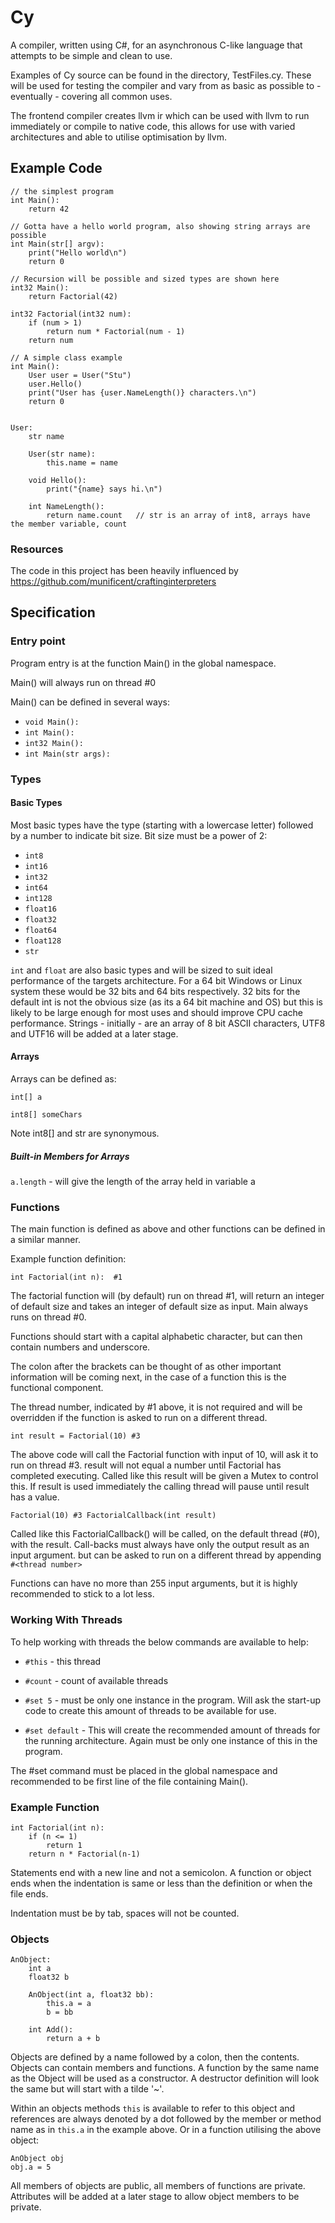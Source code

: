 # Cy

A compiler, written using C#, for an asynchronous C-like language that attempts to be simple and clean to use.

Examples of Cy source can be found in the directory, TestFiles.cy. These will be used for testing the compiler and vary from as basic as possible to - eventually - covering all common uses.

The frontend compiler creates llvm ir which can be used with llvm to run immediately or compile to native code, this allows for use with varied architectures and able to utilise optimisation by llvm.

## Example Code

```cy
// the simplest program
int Main():
	return 42
```

```cy
// Gotta have a hello world program, also showing string arrays are possible
int Main(str[] argv):
	print("Hello world\n")
	return 0
```

```cy
// Recursion will be possible and sized types are shown here
int32 Main():
	return Factorial(42)

int32 Factorial(int32 num):
	if (num > 1)
		return num * Factorial(num - 1)
	return num
```

```cy
// A simple class example
int Main():
	User user = User("Stu")
	user.Hello()
	print("User has {user.NameLength()} characters.\n")
	return 0


User:
	str name
	
	User(str name):
		this.name = name

	void Hello():
		print("{name} says hi.\n")
	
	int NameLength():
		return name.count	// str is an array of int8, arrays have the member variable, count
```

### Resources

The code in this project has been heavily influenced by https://github.com/munificent/craftinginterpreters



## Specification

### Entry point

Program entry is at the function Main() in the global namespace.

Main() will always run on thread #0

Main() can be defined in several ways:

- `void Main():`
- `int Main():`
- `int32 Main():`
- `int Main(str args):`



### Types

#### Basic Types

Most basic types have the type (starting with a lowercase letter) followed by a number to indicate bit size. Bit size must be a power of 2:

- `int8`
- `int16`
- `int32`
- `int64`
- `int128`
- `float16`
- `float32`
- `float64`
- `float128`
- `str`

`int` and `float` are also basic types and will be sized to suit ideal performance of the targets architecture. For a 64 bit Windows or Linux system these would be 32 bits and 64 bits respectively. 32 bits for the default int is not the obvious size (as its a 64 bit machine and OS) but this is likely to be large enough for most uses and should improve CPU cache performance. Strings - initially - are an array of 8 bit ASCII characters, UTF8 and UTF16 will be added at a later stage.

#### Arrays

Arrays can be defined as:

`int[] a`

`int8[] someChars`

Note int8[] and str are synonymous.

##### Built-in Members for Arrays

`a.length` - will give the length of the array held in variable a



### Functions

The main function is defined as above and other functions can be defined in a similar manner.

Example function definition:

`int Factorial(int n):  #1`

The factorial function will (by default) run on thread #1, will return an integer of default size and takes an integer of default size as input.  Main always runs on thread #0.

Functions should start with a capital alphabetic character, but can then contain numbers and underscore.

The colon after the brackets can be thought of as other important information will be coming next, in the case of a function this is the functional component.

The thread number, indicated by #1 above, it is not required and will be overridden if the function is asked to run on a different thread.

`int result = Factorial(10) #3`

The above code will call the Factorial function with input of 10, will ask it to run on thread #3. result will not equal a number until Factorial has completed executing. Called like this result will be given a Mutex to control this. If result is used immediately the calling thread will pause until result has a value.

`Factorial(10) #3 FactorialCallback(int result)`

Called like this FactorialCallback() will be called, on the default thread (#0), with the result. Call-backs must always have only the output result as an input argument. but can be asked to run on a different thread by appending `#<thread number>`

Functions can have no more than 255 input arguments, but it is highly recommended to stick to a lot less.

### Working With Threads

To help working with threads the below commands are available to help:

- `#this` - this thread

- `#count` - count of available threads

- `#set 5` - must be only one instance in the program. Will ask the start-up code to create this amount of threads to be available for use.

- `#set default` - This will create the recommended amount of threads for the running architecture. Again must be only one instance of this in the program.

The #set command must be placed in the global namespace and recommended to be first line of the file containing Main().



### Example Function

```cy
int Factorial(int n):
	if (n <= 1)
		return 1
    return n * Factorial(n-1)
```

Statements end with a new line and not a semicolon. A function or object ends when the indentation is same or less than the definition or when the file ends.

Indentation must be by tab, spaces will not be counted.



### Objects

```cy
AnObject:
	int a
	float32 b

	AnObject(int a, float32 bb):
		this.a = a
		b = bb

	int Add():
		return a + b

```

Objects are defined by a name followed by a colon, then the contents. Objects can contain members and functions. A function by the same name as the Object will be used as a constructor. A destructor definition will look the same but will start with a tilde '~'.

Within an objects methods `this` is available to refer to this object and references are always denoted by a dot followed by the member or method name as in `this.a` in the example above. Or in a function utilising the above object:

```cy
AnObject obj
obj.a = 5
```

All members of objects are public, all members of functions are private. Attributes will be added at a later stage to allow object members to be private.
